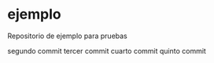 # ejemplo
Repositorio de ejemplo para pruebas

segundo commit
tercer commit
cuarto commit
quinto commit
